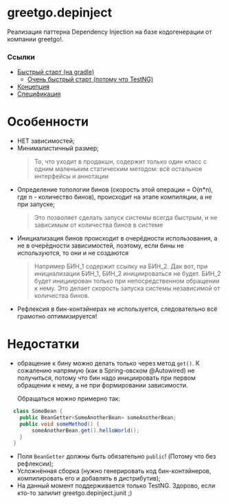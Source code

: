# greetgo.depinject

Реализация паттерна Dependency Injection на базе кодогенерации от компании greetgo!.

### Ссылки

 - [Быстрый старт (на gradle)](greetgo.depinject.parent/doc/quick_start.md)
   - [Очень быстрый старт (потому что TestNG)](greetgo.depinject.parent/doc/fast_start.md)
 - [Концепция](greetgo.depinject.parent/doc/concept.md)
 - [Спецификация](greetgo.depinject.parent/doc/spec.md)

# Особенности

 - НЕТ зависимостей;
 - Минималистичный размер;
   > То, что уходит в продакшн, содержит только один класс с одним маленьким статическим методом: всё
     остальное интерфейсы и аннотации
 - Определение топологии бинов (скорость этой операции = O(n*n), где n - количество бинов), происходит на этапе
   компиляции, а не при запуске;
   > Это позволяет сделать запуск системы всегда быстрым, и не зависимым от количества бинов в системе
 - Инициализация бинов происходит в очерёдности использования, а не в очерёдности зависимостей, поэтому,
   если бины не используются, то они и не создаются
   > Например БИН_1 содержит ссылку на БИН_2. Дак вот, при инициализации БИН_1, БИН_2 инициироваться не будет. БИН_2
     будет инициирован только при непосредственном обращении к нему. Это делает скорость запуска системы
     независимой от количества бинов.
 - Рефлексия в бин-контэйнерах не используется, следовательно всё грамотно оптимизируется!

# Недостатки

  - обращение к бину можно делать только через метод `get()`. К сожалению напрямую (как в Spring-овском @Autowired)
    не получиться, потому что бин надо инициировать при первом обращении к нему, а не при формировании зависимости.
    
    Обращаться можно примерно так:
  
```java
  class SomeBean {
    public BeanGetter<SomeAnotherBean> someAnotherBean;
    public void someMethod() {
        someAnotherBean.get().helloWorld();
    }
  }
```
  - Поля `BeanGetter` должны быть обязательно `public`! (Потому что без рефлексии);
  - Усложнённая сборка (нужно генерировать код бин-контэйнеров, компилировать его и добавлять в дистрибутив);
  - На данный момент поддерживается только TestNG. Здорово, если кто-то запилит greetgo.depinject.junit ;)

